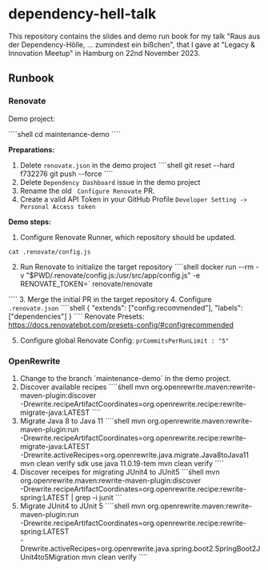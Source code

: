 # dependency-hell-talk

This repository contains the slides and demo run book for my talk "Raus aus der Dependency-Hölle, ... zumindest ein bißchen", that I gave at "Legacy & Innovation Meetup" in Hamburg on 22nd November 2023.

## Runbook

### Renovate

Demo project: 

´´´´shell
cd maintenance-demo
´´´´

**Preparations:**

1. Delete `renovate.json` in the demo project 
´´´´shell
git reset --hard f732276
git push --force
´´´´
2. Delete `Dependency Dashboard` issue in the demo project
3. Rename the old ` Configure Renovate` PR.
4. Create a valid API Token in your GitHub Profile `Developer Setting -> Personal Access token`


**Demo steps:**
1. Configure Renovate Runner, which repository should be updated.
````shell
cat .renovate/config.js
````
2. Run Renovate to initialize the target repository
´´´´shell
docker run --rm -v "$PWD/.renovate/config.js:/usr/src/app/config.js" -e RENOVATE_TOKEN=´<yourgithubapitoken> renovate/renovate

´´´´
3. Merge the initial PR in the target repository
4. Configure `.renovate.json`
´´´´shell
{
  "extends": ["config:recommended"],
  "labels": ["dependencies"]
}
´´´´
Renovate Presets: https://docs.renovatebot.com/presets-config/#configrecommended


5. Configure global Renovate Config: `prCommitsPerRunLimit : "5"`


### OpenRewrite

1. Change to the branch ´maintenance-demo´ in the demo project.
2. Discover available recipes
´´´´śhell
mvn org.openrewrite.maven:rewrite-maven-plugin:discover \
    -Drewrite.recipeArtifactCoordinates=org.openrewrite.recipe:rewrite-migrate-java:LATEST
´´´´
2. Migrate Java 8 to Java 11
´´´´shell
 mvn org.openrewrite.maven:rewrite-maven-plugin:run \
    -Drewrite.recipeArtifactCoordinates=org.openrewrite.recipe:rewrite-migrate-java:LATEST \
    -Drewrite.activeRecipes=org.openrewrite.java.migrate.Java8toJava11
mvn clean verify
sdk use java 11.0.19-tem
mvn clean verify
´´´´
3. Discover receipes for migrating JUnit4 to JUnit5
´´´śhell
mvn org.openrewrite.maven:rewrite-maven-plugin:discover \
    -Drewrite.recipeArtifactCoordinates=org.openrewrite.recipe:rewrite-spring:LATEST | grep -i junit
´´´
4. Migrate JUnit4 to JUnit 5
´´´´shell
 mvn org.openrewrite.maven:rewrite-maven-plugin:run \
    -Drewrite.recipeArtifactCoordinates=org.openrewrite.recipe:rewrite-spring:LATEST \
    -Drewrite.activeRecipes=org.openrewrite.java.spring.boot2.SpringBoot2JUnit4to5Migration
mvn clean verify
´´´´

